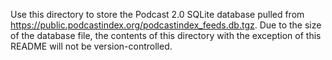 Use this directory to store the Podcast 2.0 SQLite database pulled from <https://public.podcastindex.org/podcastindex_feeds.db.tgz>. Due to the size of the database file, the contents of this directory with the exception of this README will not be version-controlled.